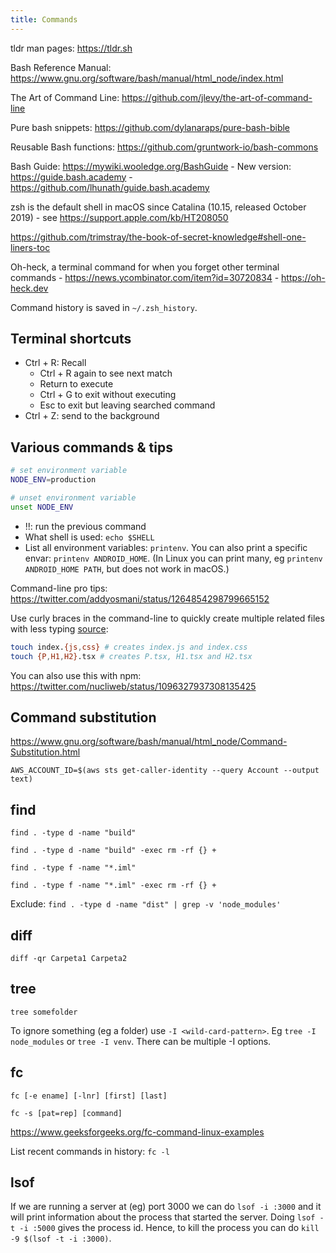 ```yaml
---
title: Commands
---
```


tldr man pages: https://tldr.sh

Bash Reference Manual: https://www.gnu.org/software/bash/manual/html_node/index.html

The Art of Command Line: https://github.com/jlevy/the-art-of-command-line

Pure bash snippets: https://github.com/dylanaraps/pure-bash-bible

Reusable Bash functions: https://github.com/gruntwork-io/bash-commons

Bash Guide: https://mywiki.wooledge.org/BashGuide - New version: https://guide.bash.academy - https://github.com/lhunath/guide.bash.academy

zsh is the default shell in macOS since Catalina (10.15, released October 2019) - see https://support.apple.com/kb/HT208050

https://github.com/trimstray/the-book-of-secret-knowledge#shell-one-liners-toc

Oh-heck, a terminal command for when you forget other terminal commands - https://news.ycombinator.com/item?id=30720834 - https://oh-heck.dev

Command history is saved in `~/.zsh_history`.

## Terminal shortcuts

- Ctrl + R: Recall
  - Ctrl + R again to see next match
  - Return to execute
  - Ctrl + G to exit without executing
  - Esc to exit but leaving searched command
- Ctrl + Z: send to the background

## Various commands & tips

```bash
# set environment variable
NODE_ENV=production

# unset environment variable
unset NODE_ENV
```

- !!: run the previous command
- What shell is used: `echo $SHELL`
- List all environment variables: `printenv`. You can also print a specific envar: `printenv ANDROID_HOME`. (In Linux you can print many, eg `printenv ANDROID_HOME PATH`, but does not work in macOS.)

Command-line pro tips: https://twitter.com/addyosmani/status/1264854298799665152

Use curly braces in the command-line to quickly create multiple related files with less typing [source](https://twitter.com/addyosmani/status/1265693572033961984):

```bash
touch index.{js,css} # creates index.js and index.css
touch {P,H1,H2}.tsx # creates P.tsx, H1.tsx and H2.tsx
```

You can also use this with npm: https://twitter.com/nucliweb/status/1096327937308135425

## Command substitution

https://www.gnu.org/software/bash/manual/html_node/Command-Substitution.html

```shell
AWS_ACCOUNT_ID=$(aws sts get-caller-identity --query Account --output text)
```

## find

`find . -type d -name "build"`

`find . -type d -name "build" -exec rm -rf {} +`

`find . -type f -name "*.iml"`

`find . -type f -name "*.iml" -exec rm -rf {} +`

Exclude: `find . -type d -name "dist" | grep -v 'node_modules'`

## diff

`diff -qr Carpeta1 Carpeta2`

## tree

`tree somefolder`

To ignore something (eg a folder) use `-I <wild-card-pattern>`. Eg `tree -I node_modules` or `tree -I venv`. There can be multiple -I options.

## fc

`fc [-e ename] [-lnr] [first] [last]`

`fc -s [pat=rep] [command]`

https://www.geeksforgeeks.org/fc-command-linux-examples

List recent commands in history: `fc -l`

## lsof

If we are running a server at (eg) port 3000 we can do `lsof -i :3000` and it will print information about the process that started the server. Doing `lsof -t -i :5000` gives the process id. Hence, to kill the process you can do `kill -9 $(lsof -t -i :3000)`.
